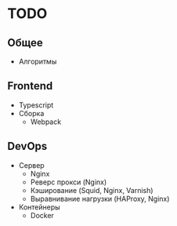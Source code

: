 # TODO

## Общее

- Алгоритмы


## Frontend

- Typescript
- Сборка
    - Webpack


## DevOps

- Сервер
    - Nginx
    - Реверс прокси (Nginx)
    - Кэширование (Squid, Nginx, Varnish)
    - Выравнивание нагрузки (HAProxy, Nginx)
- Контейнеры
    - Docker